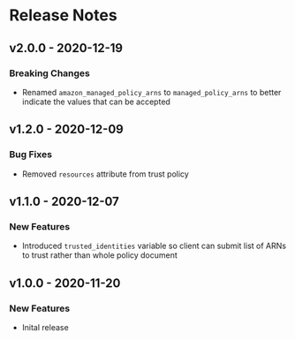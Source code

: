 # Release Notes

## v2.0.0 - 2020-12-19

### Breaking Changes

- Renamed `amazon_managed_policy_arns` to `managed_policy_arns` to better indicate the values that can be accepted

## v1.2.0 - 2020-12-09

### Bug Fixes

- Removed `resources` attribute from trust policy

## v1.1.0 - 2020-12-07

### New Features

- Introduced `trusted_identities` variable so client can submit list of ARNs to trust rather than whole policy document

## v1.0.0 - 2020-11-20

### New Features

- Inital release
